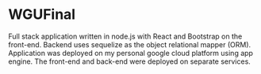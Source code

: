 # WGUFinal

Full stack application written in node.js with React and Bootstrap on the front-end. Backend uses
sequelize as the object relational mapper (ORM). Application was deployed on my personal google cloud platform using
app engine. The front-end and back-end were deployed on separate services.
